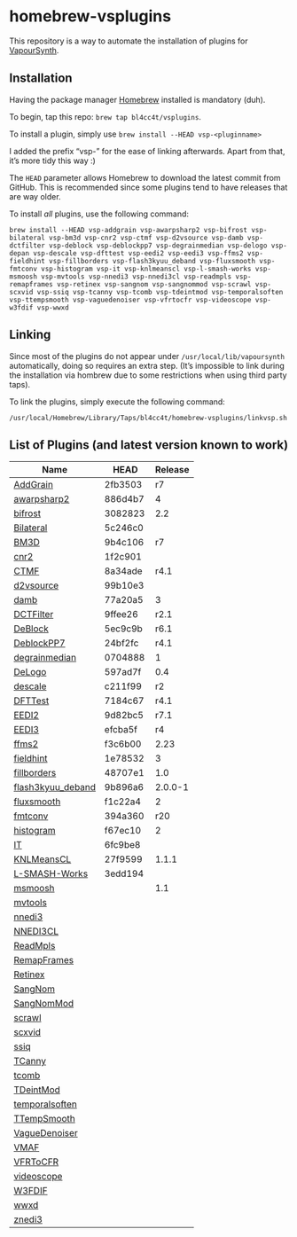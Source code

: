 homebrew-vsplugins
==================

This repository is a way to automate the installation of plugins for [VapourSynth](https://github.com/vapoursynth/vapoursynth).

Installation
------------

Having the package manager [Homebrew](https://brew.sh/) installed is mandatory (duh).

To begin, tap this repo: `brew tap bl4cc4t/vsplugins`.

To install a plugin, simply use `brew install --HEAD vsp-<pluginname>`

I added the prefix “vsp-” for the ease of linking afterwards. Apart from that, it’s more tidy this way :)

The `HEAD` parameter allows Homebrew to download the latest commit from GitHub. This is recommended since some plugins tend to have releases that are way older.

To install *all* plugins, use the following command:
```
brew install --HEAD vsp-addgrain vsp-awarpsharp2 vsp-bifrost vsp-bilateral vsp-bm3d vsp-cnr2 vsp-ctmf vsp-d2vsource vsp-damb vsp-dctfilter vsp-deblock vsp-deblockpp7 vsp-degrainmedian vsp-delogo vsp-depan vsp-descale vsp-dfttest vsp-eedi2 vsp-eedi3 vsp-ffms2 vsp-fieldhint vsp-fillborders vsp-flash3kyuu_deband vsp-fluxsmooth vsp-fmtconv vsp-histogram vsp-it vsp-knlmeanscl vsp-l-smash-works vsp-msmoosh vsp-mvtools vsp-nnedi3 vsp-nnedi3cl vsp-readmpls vsp-remapframes vsp-retinex vsp-sangnom vsp-sangnommod vsp-scrawl vsp-scxvid vsp-ssiq vsp-tcanny vsp-tcomb vsp-tdeintmod vsp-temporalsoften vsp-ttempsmooth vsp-vaguedenoiser vsp-vfrtocfr vsp-videoscope vsp-w3fdif vsp-wwxd
```

Linking
-------

Since most of the plugins do not appear under `/usr/local/lib/vapoursynth` automatically, doing so requires an extra step.
(It’s impossible to link during the installation via hombrew due to some restrictions when using third party taps).

To link the plugins, simply execute the following command:
```
/usr/local/Homebrew/Library/Taps/bl4cc4t/homebrew-vsplugins/linkvsp.sh
```

List of Plugins (and latest version known to work)
--------------------------------------------------

 Name                                                                                       | HEAD    | Release
--------------------------------------------------------------------------------------------|---------|--------
[AddGrain](https://github.com/HomeOfVapourSynthEvolution/VapourSynth-AddGrain)              | 2fb3503 | r7
[awarpsharp2](https://github.com/dubhater/vapoursynth-awarpsharp2)                          | 886d4b7 | 4
[bifrost](https://github.com/dubhater/vapoursynth-bifrost)                                  | 3082823 | 2.2
[Bilateral](https://github.com/HomeOfVapourSynthEvolution/VapourSynth-Bilateral)            | 5c246c0 |
[BM3D](https://github.com/HomeOfVapourSynthEvolution/VapourSynth-BM3D)                      | 9b4c106 | r7
[cnr2](https://github.com/dubhater/vapoursynth-cnr2)                                        | 1f2c901 |
[CTMF](https://github.com/HomeOfVapourSynthEvolution/VapourSynth-CTMF)                      | 8a34ade | r4.1
[d2vsource](https://github.com/dwbuiten/d2vsource)                                          | 99b10e3 |
[damb](https://github.com/dubhater/vapoursynth-damb)                                        | 77a20a5 | 3
[DCTFilter](https://github.com/HomeOfVapourSynthEvolution/VapourSynth-DCTFilter)            | 9ffee26 | r2.1
[DeBlock](https://github.com/HomeOfVapourSynthEvolution/VapourSynth-DeBlock)                | 5ec9c9b | r6.1
[DeblockPP7](https://github.com/HomeOfVapourSynthEvolution/VapourSynth-DeblockPP7)          | 24bf2fc | r4.1
[degrainmedian](https://github.com/dubhater/vapoursynth-degrainmedian)                      | 0704888 | 1
[DeLogo](https://github.com/HomeOfVapourSynthEvolution/VapourSynth-DeLogo)                  | 597ad7f | 0.4
[descale](https://github.com/Irrational-Encoding-Wizardry/vapoursynth-descale)              | c211f99 | r2
[DFTTest](https://github.com/HomeOfVapourSynthEvolution/VapourSynth-DFTTest)                | 7184c67 | r4.1
[EEDI2](https://github.com/HomeOfVapourSynthEvolution/VapourSynth-EEDI2)                    | 9d82bc5 | r7.1
[EEDI3](https://github.com/HomeOfVapourSynthEvolution/VapourSynth-EEDI3)                    | efcba5f | r4
[ffms2](https://github.com/FFMS/ffms2)                                                      | f3c6b00 | 2.23
[fieldhint](https://github.com/dubhater/vapoursynth-fieldhint)                              | 1e78532 | 3
[fillborders](https://github.com/dubhater/vapoursynth-fillborders)                          | 48707e1 | 1.0
[flash3kyuu_deband](https://github.com/SAPikachu/flash3kyuu_deband)                         | 9b896a6 | 2.0.0-1
[fluxsmooth](https://github.com/dubhater/vapoursynth-fluxsmooth)                            | f1c22a4 | 2
[fmtconv](https://github.com/EleonoreMizo/fmtconv)                                          | 394a360 | r20
[histogram](https://github.com/dubhater/vapoursynth-histogram)                              | f67ec10 | 2
[IT](https://github.com/HomeOfVapourSynthEvolution/VapourSynth-IT)                          | 6fc9be8 |
[KNLMeansCL](https://github.com/Khanattila/KNLMeansCL)                                      | 27f9599 | 1.1.1
[L-SMASH-Works](https://github.com/VFR-maniac/L-SMASH-Works)                                | 3edd194 |
[msmoosh](https://github.com/dubhater/vapoursynth-msmoosh)                                  |  | 1.1
[mvtools](https://github.com/dubhater/vapoursynth-mvtools)                                  |  |
[nnedi3](https://github.com/dubhater/vapoursynth-nnedi3)                                    |  |
[NNEDI3CL](https://github.com/HomeOfVapourSynthEvolution/VapourSynth-NNEDI3CL)              |  |
[ReadMpls](https://github.com/HomeOfVapourSynthEvolution/VapourSynth-ReadMpls)              |  |
[RemapFrames](https://github.com/Irrational-Encoding-Wizardry/Vapoursynth-RemapFrames)      |  |
[Retinex](https://github.com/HomeOfVapourSynthEvolution/VapourSynth-Retinex)                |  |
[SangNom](https://bitbucket.org/James1201/vapoursynth-sangnom)                              |  |
[SangNomMod](https://github.com/HomeOfVapourSynthEvolution/VapourSynth-SangNomMod)          |  |
[scrawl](https://github.com/dubhater/vapoursynth-scrawl)                                    |  |
[scxvid](https://github.com/dubhater/vapoursynth-scxvid)                                    |  |
[ssiq](https://github.com/dubhater/vapoursynth-ssiq)                                        |  |
[TCanny](https://github.com/HomeOfVapourSynthEvolution/VapourSynth-TCanny)                  |  |
[tcomb](https://github.com/dubhater/vapoursynth-tcomb)                                      |  |
[TDeintMod](https://github.com/HomeOfVapourSynthEvolution/VapourSynth-TDeintMod)            |  |
[temporalsoften](https://github.com/dubhater/vapoursynth-temporalsoften)                    |  |
[TTempSmooth](https://github.com/HomeOfVapourSynthEvolution/VapourSynth-TTempSmooth)        |  |
[VagueDenoiser](https://github.com/HomeOfVapourSynthEvolution/VapourSynth-VagueDenoiser)    |  |
[VMAF](https://github.com/HomeOfVapourSynthEvolution/VapourSynth-VMAF)                      |  |
[VFRToCFR](https://github.com/Irrational-Encoding-Wizardry/Vapoursynth-VFRToCFR)            |  |
[videoscope](https://github.com/dubhater/vapoursynth-videoscope)                            |  |
[W3FDIF](https://github.com/HomeOfVapourSynthEvolution/VapourSynth-W3FDIF)                  |  |
[wwxd](https://github.com/dubhater/vapoursynth-wwxd)                                        |  |
[znedi3](https://github.com/sekrit-twc/znedi3)                                              |  |
